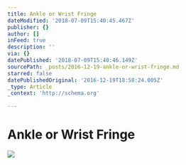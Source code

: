 ```yaml
---
title: Ankle or Wrist Fringe
dateModified: '2018-07-09T15:40:45.467Z'
publisher: {}
author: []
inFeed: true
description: ''
via: {}
datePublished: '2018-07-09T15:40:46.149Z'
sourcePath: _posts/2016-12-19-ankle-or-wrist-fringe.md
starred: false
datePublishedOriginal: '2016-12-19T18:58:24.005Z'
_type: Article
_context: 'http://schema.org'

---
```

# **Ankle or Wrist Fringe**
![](https://the-grid-user-content.s3-us-west-2.amazonaws.com/19690184-723a-461b-8c36-73fbc14ef1a2.jpg)
